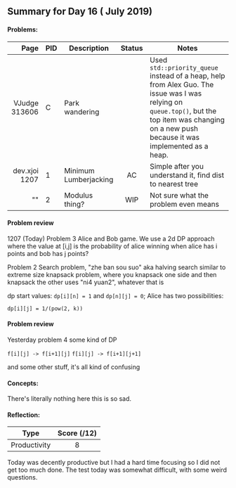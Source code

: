 ## Summary for Day 16 (<day> July 2019)

#### Problems:
|  Page  |  PID  |  Description  |  Status  | Notes |
|-------:|-------|---------------|:--------:|-------|
VJudge 313606 | C | Park wandering | <stat> | Used  `std::priority_queue` instead of a heap, help from Alex Guo. The issue was I was relying on `queue.top()`, but the top item was changing on a new push because it was implemented as a heap.
dev.xjoi 1207 | 1 | Minimum Lumberjacking | AC | Simple after you understand it, find dist to nearest tree
"" | 2 | Modulus thing? | WIP | Not sure what the problem even means

#### Problem review
1207 (Today) Problem 3
Alice and Bob game. We use a 2d DP approach where the value at [i,j] is the probability of alice winning when alice has i points and bob has j points?

Problem 2
Search problem, "zhe ban sou suo" aka halving search
similar to extreme size knapsack problem, where you knapsack one side and then knapsack the other
uses "ni4 yuan2", whatever that is

dp start values: `dp[i][n] = 1` and `dp[n][j] = 0`;
Alice has two possibilities:

`dp[i][j] = 1/(pow(2, k))`

#### Problem review
Yesterday problem 4
some kind of DP

`f[i][j] -> f[i+1][j]`
`f[i][j] -> f[i+1][j+1]`

and some other stuff, it's all kind of confusing

#### Concepts:
There's literally nothing here this is so sad.

#### Reflection:
|  Type  |  Score (/12)  |
|--------|:-------------:|
Productivity | 8

Today was decently productive but I had a hard time focusing so I did not get too much done. The test today was somewhat difficult, with some weird questions. 
